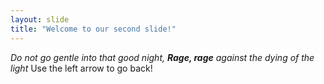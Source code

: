 ```yaml
---
layout: slide
title: "Welcome to our second slide!"
---
```

_Do not go gentle into that good night, **Rage, rage** against the dying of the light_
Use the left arrow to go back!

